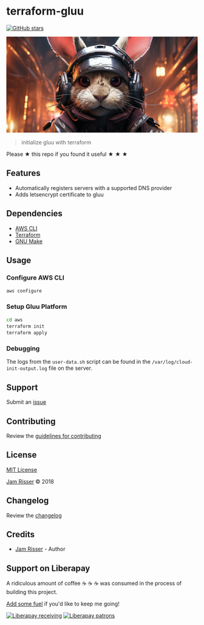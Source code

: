 # terraform-gluu

[![GitHub stars](https://img.shields.io/github/stars/codejamninja/terraform-gluu.svg?style=social&label=Stars)](https://github.com/codejamninja/terraform-gluu)


![](assets/terraform-gluu.png)

> initialize gluu with terraform

Please ★ this repo if you found it useful ★ ★ ★


## Features

* Automatically registers servers with a supported DNS provider
* Adds letsencrypt certificate to gluu


## Dependencies

* [AWS CLI](https://aws.amazon.com/cli)
* [Terraform](https://terraform.io)
* [GNU Make](https://www.gnu.org/software/make)


## Usage

### Configure AWS CLI

```sh
aws configure
```

### Setup Gluu Platform

```sh
cd aws
terraform init
terraform apply
```

### Debugging

The logs from the `user-data.sh` script can be found in the
`/var/log/cloud-init-output.log` file on the server.


## Support

Submit an [issue](https://github.com/codejamninja/terraform-gluu/issues/new)


## Contributing

Review the [guidelines for contributing](https://github.com/codejamninja/terraform-gluu/blob/master/CONTRIBUTING.md)


## License

[MIT License](https://github.com/codejamninja/terraform-gluu/blob/master/LICENSE)

[Jam Risser](https://codejam.ninja) © 2018


## Changelog

Review the [changelog](https://github.com/codejamninja/terraform-gluu/blob/master/CHANGELOG.md)


## Credits

* [Jam Risser](https://codejam.ninja) - Author


## Support on Liberapay

A ridiculous amount of coffee ☕ ☕ ☕ was consumed in the process of building this project.

[Add some fuel](https://liberapay.com/codejamninja/donate) if you'd like to keep me going!

[![Liberapay receiving](https://img.shields.io/liberapay/receives/codejamninja.svg?style=flat-square)](https://liberapay.com/codejamninja/donate)
[![Liberapay patrons](https://img.shields.io/liberapay/patrons/codejamninja.svg?style=flat-square)](https://liberapay.com/codejamninja/donate)
